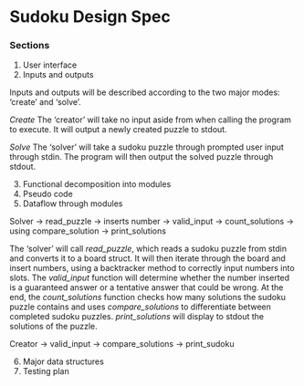# Sudoku Design Spec

### Sections
1. User interface
2. Inputs and outputs

Inputs and outputs will be described according to the two major modes: ‘create’ and ‘solve’.

*Create*
The ‘creator’ will take no input aside from when calling the program to execute. It will output a newly created puzzle to stdout.

*Solve*
The ‘solver’ will take a sudoku puzzle through prompted user input through stdin. The program will then output the solved puzzle through stdout.

3. Functional decomposition into modules
4. Pseudo code
5. Dataflow through modules

Solver → read_puzzle → inserts number → valid_input → count_solutions → using compare_solution → print_solutions

The ‘solver’ will call *read_puzzle*, which reads a sudoku puzzle from stdin and converts it to a board struct. It will then iterate through the board and insert numbers, using a backtracker method to correctly input numbers into slots. The *valid_input* function will determine whether the number inserted is a guaranteed answer or a tentative answer that could be wrong. At the end, the *count_solutions* function checks how many solutions the sudoku puzzle contains and uses *compare_solutions* to differentiate between completed sudoku puzzles. *print_solutions* will display to stdout the solutions of the puzzle.

Creator → valid_input → compare_solutions → print_sudoku

6. Major data structures
7. Testing plan
